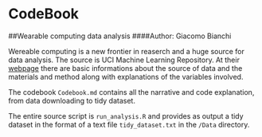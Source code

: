 # CodeBook 

##Wearable computing data analysis
####Author: Giacomo Bianchi

Wereable computing is a new frontier in reaserch and a huge source for data analysis. The source is UCI Machine Learning Repository. At their [webpage][link] there are basic informations about the source of data and the materials and method along with explanations of the variables involved. 

The codebook `Codebook.md` contains all the narrative and code explanation, from data downloading to tidy dataset. 

The entire source script is `run_analysis.R` and provides as output a tidy dataset in the format of a text file `tidy_dataset.txt` in the `/Data` directory.

[link]:http://archive.ics.uci.edu/ml/datasets/Human+Activity+Recognition+Using+Smartphones